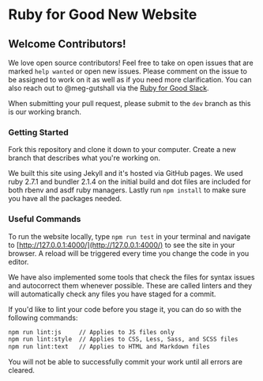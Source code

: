 # Ruby for Good New Website

## Welcome Contributors!

We love open source contributors! Feel free to take on open issues that are marked `help wanted` or open new issues. Please comment on the issue to be assigned to work on it as well as if you need more clarification. You can also reach out to @meg-gutshall via the [Ruby for Good Slack](https://rubyforgood.herokuapp.com/).

When submitting your pull request, please submit to the `dev` branch as this is our working branch.

### Getting Started

Fork this repository and clone it down to your computer. Create a new branch that describes what you're working on.

We built this site using Jekyll and it's hosted via GitHub pages. We used ruby 2.7.1 and bundler 2.1.4 on the initial build and dot files are included for both rbenv and asdf ruby managers. Lastly run `npm install` to make sure you have all the packages needed.

### Useful Commands

To run the website locally, type `npm run test` in your terminal and navigate to [http://127.0.0.1:4000/](http://127.0.0.1:4000/) to see the site in your browser. A reload will be triggered every time you change the code in you editor.

We have also implemented some tools that check the files for syntax issues and autocorrect them whenever possible. These are called linters and they will automatically check any files you have staged for a commit.

If you'd like to lint your code before you stage it, you can do so with the following commands:

```bash
npm run lint:js     // Applies to JS files only
npm run lint:style  // Applies to CSS, Less, Sass, and SCSS files
npm run lint:text   // Applies to HTML and Markdown files
```

You will not be able to successfully commit your work until all errors are cleared.
